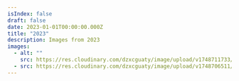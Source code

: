 ```yaml
---
isIndex: false
draft: false
date: 2023-01-01T00:00:00.000Z
title: "2023"
description: Images from 2023
images:
  - alt: ""
    src: https://res.cloudinary.com/dzxcguaty/image/upload/v1748711733/DSCF48372_1_ik8u7z.jpg
  - src: https://res.cloudinary.com/dzxcguaty/image/upload/v1748706511/DSCF24102_1_gpr5lu.jpg
---
```

